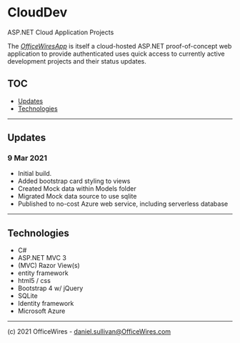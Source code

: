# CloudDev

ASP.NET Cloud Application Projects

The [_OfficeWiresApp_](https://officewires.azurewebsites.net/) is itself a cloud-hosted ASP.NET proof-of-concept 
web application to provide authenticated uses quick access to currently active development projects and their 
status updates. 

## TOC
* [Updates](#Updates)
* [Technologies](#Technologies)

-------------------

## Updates
### 9 Mar 2021
   - Initial build.
   - Added bootstrap card styling to views
   - Created Mock data within Models folder
   - Migrated Mock data source to use sqlite
   - Published to no-cost Azure web service, including serverless database

-------------------

## Technologies

* C#
* ASP.NET MVC 3
* (MVC) Razor View(s)
* entity framework
* html5 / css
* Bootstrap 4  w/ jQuery
* SQLite
* Identity framework
* Microsoft Azure

-------------------

(c) 2021 OfficeWires  -  daniel.sullivan@OfficeWires.com
